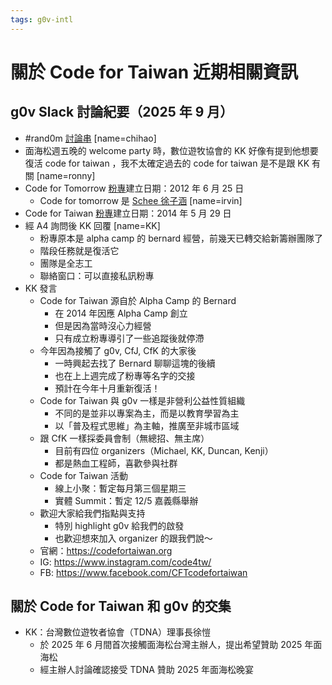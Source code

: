 ```yaml
---
tags: g0v-intl
---
```

# 關於 Code for Taiwan 近期相關資訊

## g0v Slack 討論紀要（2025 年 9 月）
- #rand0m [討論串](https://g0v-tw.slack.com/archives/CGU1SLHNH/p1758077819577779) [name=chihao]
- 面海松週五晚的 welcome party 時，數位遊牧協會的 KK 好像有提到他想要復活 code for taiwan ，我不太確定過去的 code for taiwan 是不是跟 KK 有關 [name=ronny]
- Code for Tomorrow [粉專](https://www.facebook.com/CodeForTomorrow/)建立日期：2012 年 6 月 25 日
    - Code for tomorrow 是 [Schee 徐子涵](https://www.watchinese.com/article/2013/9827) [name=irvin]
- Code for Taiwan [粉專](https://www.facebook.com/CFTcodefortaiwan)建立日期：2014 年 5 月 29 日
- 經 A4 詢問後 KK 回覆 [name=KK]
    - 粉專原本是 alpha camp 的 bernard 經營，前幾天已轉交給新籌辦團隊了
    - 階段任務就是復活它
    - 團隊是全志工
    - 聯絡窗口：可以直接私訊粉專
- KK 發言
    - Code for Taiwan 源自於 Alpha Camp 的 Bernard
        - 在 2014 年因應 Alpha Camp 創立
        - 但是因為當時沒心力經營
        - 只有成立粉專導引了一些追蹤後就停滯
    - 今年因為接觸了 g0v, CfJ, CfK 的大家後
        - 一時興起去找了 Bernard 聊聊這塊的後續
        - 也在上上週完成了粉專等名字的交接
        - 預計在今年十月重新復活！
    - Code for Taiwan 與 g0v 一樣是非營利公益性質組織
        - 不同的是並非以專案為主，而是以教育學習為主
        - 以「普及程式思維」為主軸，推廣至非城市區域
    - 跟 CfK 一樣採委員會制（無總招、無主席）
        - 目前有四位 organizers（Michael, KK, Duncan, Kenji）
        - 都是熱血工程師，喜歡參與社群
    - Code for Taiwan 活動
        - 線上小聚：暫定每月第三個星期三
        - 實體 Summit：暫定 12/5 嘉義縣舉辦
    - 歡迎大家給我們指點與支持
        - 特別 highlight g0v 給我們的啟發
        - 也歡迎想來加入 organizer 的跟我們說～
    - 官網：https://codefortaiwan.org
    - IG: https://www.instagram.com/code4tw/
    - FB: https://www.facebook.com/CFTcodefortaiwan

## 關於 Code for Taiwan 和 g0v 的交集
- KK：台灣數位遊牧者協會（TDNA）理事長徐愷
    - 於 2025 年 6 月間首次接觸面海松台灣主辦人，提出希望贊助 2025 年面海松
    - 經主辦人討論確認接受 TDNA 贊助 2025 年面海松晚宴

